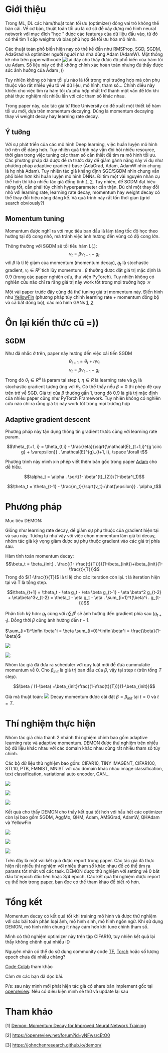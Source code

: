# Giới thiệu
Trong ML, DL các hàm/thuật toán tối ưu (optimizer) đóng vai trò không thể bàn cãi. Về cơ bản, thuật toán tối ưu là cơ sở để xây dựng mô hình neural network với mục đích "học " được các features  của dữ liệu đầu vào, từ đó có thể tìm 1 cặp weights và bias phù hợp để tối ưu hóa mô hình.

Các thuật toán phổ biến hiện nay có thể kể đến như RMSProp, SGD, SGDM, AdaGrad và optimizer người người nhà nhà dùng Adam (AdamW). Một thống kê nhỏ trên paperwithcode ![tại đây](https://images.viblo.asia/ace52ec4-0f34-4e29-9d10-b098f1038acf.png) cho thấy được độ phổ biến của hàm tối ưu Adam. Số liệu này có thể không chính xác hoàn toàn nhưng đủ thấy được sức ảnh hưởng của Adam ;))

Tuy nhiên không có hàm tối ưu nào là tốt trong mọi trường hợp mà còn phụ thuộc vào rất nhiều yếu tố về dữ liệu, mô hình, tham số... Chính điều này khiến cho việc tìm ra hàm tối ưu phù hợp nhất trở thành một vấn đề lớn khi phải thực nghiệm rất nhiều lần với các tham số khác nhau. 

Trong paper này, các tác giả từ Rice University có đề xuất một thiết kế hàm tối ưu mới, dựa trên momentum decaying. Đúng là momentum decaying thay vì weight decay hay learning rate decay. 

## Ý tưởng
Với sự phát triển của các mô hình Deep learning, việc huấn luyện mô hình trở nên dễ dàng hơn. Tuy nhiên quá trình này vẫn đòi hỏi nhiều resource, thời gian trong việc tuning các tham số cần thiết để tìm ra mô hình tối ưu. Các phương pháp đã được đề ra trước đây để giảm gánh nặng này ví dụ như phương pháp adaptive gradient-base (AdaGrad, Adam, AdamW nhìn chung là họ nhà Adam). Tuy nhiên tác giả khẳng định SGD/SGDM nhìn chung vẫn phổ biến hơn khi huấn luyện mô hình DNNs. Đi tìm một vài nguyên nhân cụ thể hơn thì khá nhiều tác giả đồng tình [1](https://ruder.io/optimizing-gradient-descent/), [2](https://shaoanlu.wordpress.com/2017/05/29/sgd-all-which-one-is-the-best-optimizer-dogs-vs-cats-toy-experiment/). Tuy nhiên, để SGDM đạt hiệu năng tốt, cần phải tùy chỉnh hyperparameter cẩn thận. Dù chỉ một thay đổi nhỏ với learning rate, learning rate decay, momentum hay weight decay có thể thay đổi hiệu năng đáng kể. Và quá trình này rất tốn thời gian (grid search obviously?)

## Momentum tuning
Momentum được nghĩ ra với mục tiêu ban đầu là làm tăng tốc độ học theo hướng tại độ cong nhỏ, mà tránh việc ảnh hưởng đến vùng có độ cong lớn. 

Thông thường với SGDM sẽ tối tiểu hàm $L(.)$: 
$$ v_t = \beta v_{t-1} - g_t$$
với $\beta$ là tỉ lệ giảm của momentum (momentum decay), $g_t$ là stochastic gradient, $v_t \in R^p$ tích lũy momentum . $\beta$ thường được đặt giá trị mặc định là 0.9 (trong các paper nghiên cứu, thư viện PyTorch). Tuy nhiên không có nghiên cứu nào chỉ ra rằng giá trị này work tốt trong mọi trường hợp :v

Một vài paper trước đây cũng đã thử tuning giá trị momentum này. Điển hình như [YellowFin](https://arxiv.org/pdf/1706.03471.pdf) (phương pháp tùy chỉnh learning rate + momentum đồng bộ và cả bất đồng bộ), các mô hình GANs [1](https://arxiv.org/abs/1411.1784), [2](https://arxiv.org/pdf/1807.04740.pdf)  

# Ôn lại kiến thức cũ =))
## SGDM
Như đã nhắc ở trên, paper này hướng đến việc cải tiến SGDM 
$$\theta_{t+1} = \theta_t + \eta v_t$$
$$ v_t = \beta v_{t-1} - g_t$$
Trong đó $\theta_t \in R^p$ là param tại step $t$, $\eta \in R$ là learning rate và $g_t$ là stochastic gradient tương ứng vơi $\theta_t$.
Có thể thấy nếu $\beta = 0$ thì phép đệ quy trên trở về SGD. Giá trị của $\beta$ thường gần 1, trong đó 0.9 là giá trị mặc định của nhiều paper cũng như PyTorch Framework. Tuy nhiên không có nghiên cứu nào chỉ ra rằng giá trị này work tốt trong mọi trường hợp

## Adaptive gradient descent
Phương pháp này tận dụng thông tin gradient trước cùng với learning rate param.

$$\theta_{t+1, i} = \theta_{t,i} - \frac{\eta}{\sqrt{\mathcal{E}_{t+1,i}^{g \circ g} + \varepsilon}} . \mathcal{E}^{g}_{t+1, i}, \space \forall t$$

Phương trình này mình xin phép viết thêm bản gốc trong paper [Adam](https://arxiv.org/pdf/1910.04952v3.pdf) cho dễ hiểu.

$$\alpha_t = \alpha . \sqrt{1- \beta^{t}_{2}}/(1-\beta^t_1)$$

$$\theta_t = \theta_{t-1} - \frac{m_t}{\sqrt{v_t}+\hat{\epsilon}} . \alpha_t$$

# Phương pháp
Mục tiêu DEMON:

Giống như learning rate decay, để giảm sự phụ thuộc của gradient hiện tại và sau này. Tương tự như vậy với việc chọn momentum làm giá trị decay, nhóm tác giả kỳ vọng giảm được sự phụ thuộc gradient vào các giá trị phía sau. 

Hàm tính toán momentum decay: 
$$\beta_t = \beta_{init} . \frac{(1- \frac{t}{T})}{(1-\beta_{init})+\beta_{init}(1-\frac{t}{T})}$$
 Trong đó $(1-\frac{t}{T})$ là tỉ lệ cho các iteration còn lại. t là iteration hiện tại và T là tổng step. 
 
 $$\theta_{t+1} = \theta_t - \eta g_t - \eta \beta g_{t-1} - \eta \beta^2 g_{t-2} + \eta\beta^3v_{t-2} = \theta_t - \eta g_t - \eta . \sum_{i=1}^t(\beta^i . g_{t-i})$$
 
Phân tích kỹ hơn: $g_t$ cùng với $\eta\sum_i \beta^i$ sẽ ảnh hưởng đến gradient phía sau ($g_{t+1}$). Đồng thời $\beta$ cũng ảnh hưởng đến $t-1$. 

$\sum_{i=1}^\infin \beta^i = \beta \sum_{i=0}^\infin \beta^i = \frac{\beta}{1-\beta}$ 

 
![](https://images.viblo.asia/083dd93b-5bcf-4a16-8e74-d29174073224.png)

![](https://images.viblo.asia/fe89de26-fcbb-451e-bdd3-0398a7a61308.png)

 
 Nhóm tác giả đã đưa ra scheduler với quy luật mới để đưa cummulatie momentum về 0. Cho $\beta_{init}$ là giá trị ban đầu của $\beta$, vậy tại step $t$ (trên tổng $T$ step). 
 
 $$\beta / (1-\beta) =\beta_{init}\frac{(1-\frac{t}{T})}{1-\beta_{init}}$$
 
 Giả mã thuật toán:
 ![](https://images.viblo.asia/501274b5-9e90-47f9-82bd-d9fba0e22b1a.PNG)
Decay momentum được cài đặt $\beta = \beta_{init}$ tại $t=0$ và $t=T$. 

# Thí nghiệm thực hiện
Nhóm tác giả chia thành 2 nhánh thí nghiệm chính bao gồm adaptive learning rate và adaptive momentum. 
DEMON được thử nghiệm trên nhiều bộ dữ liệu khác nhau với các domain khác nhau cùng rất nhiều tham số tùy chỉnh. 

Các bộ dữ liệu thử nghiệm bao gồm: CIFAR10, TINY IMAGENT, CIFAR100, STL10, PTB, FMNIST, MNIST với các domain khác nhau image classification, text classification, variational auto encoder, GAN...

![](https://images.viblo.asia/a8253764-0c52-44db-a6f0-74721fdc71ee.png)

![](https://images.viblo.asia/0102d5c6-7785-4fca-b1ea-8e9990a4754a.png)

![](https://images.viblo.asia/3f481730-f7e0-447a-b945-584d6ac32872.png)

Kết quả cho thấy DEMON cho thấy kết quả tốt hơn với hầu hết các optimizer còn lại bao gồm SGDM, AggMo, QHM, Adam, AMSGrad, AdamW, QHAdam và YellowFin

![](https://images.viblo.asia/e515f3e8-0e24-4c22-9457-cd729c1e4bca.png)

![](https://images.viblo.asia/4923a9a2-3434-46e7-8f5d-d98f1c91a342.png)

![](https://images.viblo.asia/eb5d36c8-639c-43da-8d14-3ae50e31c4b3.png)

Trên đây là một vài kết quả được report trong paper. Các tác giả đã thực hiện rất nhiều thí nghiệm với nhiều tham số khác nhau để có thể tìm ra params tốt nhất với các task. DEMON được thử nghiệm với setting về 0 bắt đầu từ epoch đầu tiên hoặc 3/4 epoch. Các kết quả thí nghiệm được report cụ thể hơn trong paper, bạn đọc có thể tham khảo để biết rõ hơn.
# Tổng kết 
Momentum decay có kết quả tốt khi training mô hình và được thử nghiệm với các bài toán phân loại ảnh, mô hình sinh, mô hình ngôn ngữ. Khi sử dụng DEMON, mô hình nhìn chung ít nhạy cảm hơn khi tune chỉnh tham số. 

Mình có thử nghiệm optimizer này trên tập CIFAR10, tuy nhiên kết quả lại thấy không chênh quá nhiều :D

Nguyên nhân có thể do sử dụng community code [TF](https://github.com/autasi/demon_sgd), [Torch](https://github.com/JRC1995/DemonRangerOptimizer) hoặc số lượng epoch chưa đủ nhiều chăng?

[Code Colab](https://colab.research.google.com/drive/1BEcCPM45LttjxP6AVRK0EcohVZ1RoKHB?usp=sharing) tham khảo

Cảm ơn các bạn đã đọc bài. 

P/s: sau này mình mới phát hiện tác giả có share bản implement gốc tại [openreview](https://openreview.net/forum?id=yNFwsrcEtO0). Nếu có điều kiện mình sẽ thử và update lại sau

# Tham khảo
\[1\] [Demon: Momentum Decay for Improved Neural Network Training](https://arxiv.org/abs/1910.04952v3)

\[2\] https://openreview.net/forum?id=yNFwsrcEtO0

\[3\] https://johnchenresearch.github.io/demon/